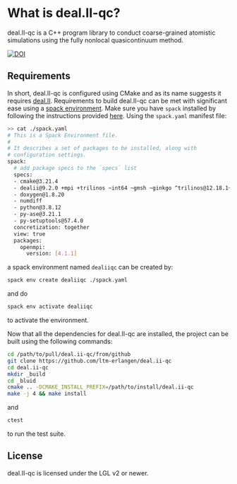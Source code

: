 What is deal.II-qc?
===================

deal.II-qc is a C++ program library to conduct coarse-grained atomistic simulations
using the fully nonlocal quasicontinuum method.

[![DOI](https://zenodo.org/badge/67124678.svg)](https://zenodo.org/badge/latestdoi/67124678)

Requirements
------------

In short, deal.II-qc is configured using CMake and as its name suggests
it requires [deal.II](https://github.com/dealii/dealii).
Requirements to build deal.II-qc can be met with significant ease using a [spack environment](https://spack.readthedocs.io/en/latest/environments.html).
Make sure you have `spack` installed by following the instructions provided [here](https://spack.readthedocs.io/en/latest/getting_started.html#installation).
Using the `spack.yaml` manifest file:
```bash
>> cat ./spack.yaml
# This is a Spack Environment file.
#
# It describes a set of packages to be installed, along with
# configuration settings.
spack:
  # add package specs to the `specs` list
  specs:
  - cmake@3.21.4
  - dealii@9.2.0 +mpi +trilinos ~int64 ~gmsh ~ginkgo ^trilinos@12.18.1+rol
  - doxygen@1.8.20
  - numdiff
  - python@3.8.12
  - py-ase@3.21.1
  - py-setuptools@57.4.0
  concretization: together
  view: true
  packages:
    openmpi:
      version: [4.1.1]
```
a spack environment named `dealiiqc` can be created by:
```bash
spack env create dealiiqc ./spack.yaml
```
and do
```bash
spack env activate dealiiqc
```
to activate the environment.

Now that all the dependencies for deal.II-qc are installed, the project can be
built using the following commands:
```bash
cd /path/to/pull/deal.ii-qc/from/github
git clone https://github.com/ltm-erlangen/deal.ii-qc
cd deal.ii-qc
mkdir _build
cd _bluid
cmake .. -DCMAKE_INSTALL_PREFIX=/path/to/install/deal.ii-qc
make -j 4 && make install
```
and
```bash
ctest
```
to run the test suite.

License
-------

deal.II-qc is licensed under the LGL v2 or newer.

